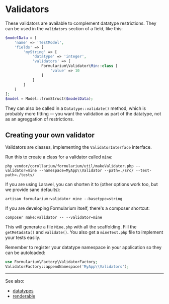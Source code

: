 # Validators

These validators are available to complement datatype restrictions. They can be used in the `validators` section of a field, like this:

```php
$modelData = [
    'name' => 'TestModel',
    'fields' => [
        'myString' => [
            'datatype' => 'integer',
            'validators' => [
                Formularium\Validator\Min::class [
                    'value' => 10
                ]
            ]
        ]
    ]
];
$model = Model::fromStruct($modelData);
```

They can also be called in a `Datatype::validate()` method, which is probably more fitting -- you want the validation as part of the datatype, not as an agreggation of restrictions.

## Creating your own validator

Validators are classes, implementing the `ValidatorInterface` interface.

Run this to create a class for a validator called `mine`:

`php vendor/corollarium/formularium/util/makeValidator.php --validator=mine --namespace=MyApp\\Validator --path=./src/ --test-path=./tests/`

If you are using Laravel, you can shorten it to (other options work too, but we provide sane defaults):

`artisan formularium:validator mine --basetype=string`

If you are developing Formularium itself, there's a composer shortcut:

`composer make:validator -- --validator=mine`

This will generate a file `Mine.php` with all the scaffolding. Fill the `getMetadata()` and `validate()`. You also get a `mineTest.php` file to implement your tests easily.

Remember to register your datatype namespace in your application so they can be autoloaded:

```php
use Formularium\Factory\ValidatorFactory;
ValidatorFactory::appendNamespace('MyApp\\Validators');
```

---

See also:

- [datatypes](datatype.md)
- [renderable](renderable.md)
